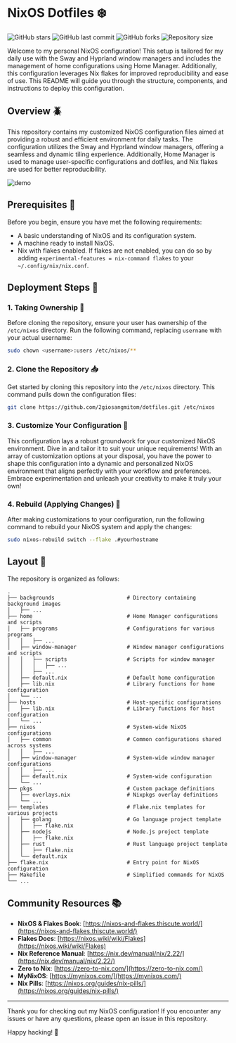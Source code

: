 # NixOS Dotfiles ❄️

![GitHub stars](https://img.shields.io/github/stars/2giosangmitom/dotfiles?style=for-the-badge&logo=starship&color=C9CBFF&logoColor=D9E0EE&labelColor=302D41)
![GitHub last commit](https://img.shields.io/github/last-commit/2giosangmitom/dotfiles?style=for-the-badge&logo=github&color=7dc4e4&logoColor=D9E0EE&labelColor=302D41)
![GitHub forks](https://img.shields.io/github/forks/2giosangmitom/dotfiles.svg?style=for-the-badge&logo=starship&color=8bd5ca&logoColor=D9E0EE&labelColor=302D41)
![Repository size](https://img.shields.io/github/repo-size/2giosangmitom/dotfiles?color=%23DDB6F2&label=SIZE&logo=codesandbox&style=for-the-badge&logoColor=D9E0EE&labelColor=302D41)

Welcome to my personal NixOS configuration! This setup is tailored for my daily use with the Sway and Hyprland window managers and includes the management of home configurations using Home Manager. Additionally, this configuration leverages Nix flakes for improved reproducibility and ease of use. This README will guide you through the structure, components, and instructions to deploy this configuration.

## Overview 🪲

This repository contains my customized NixOS configuration files aimed at providing a robust and efficient environment for daily tasks. The configuration utilizes the Sway and Hyprland window managers, offering a seamless and dynamic tiling experience. Additionally, Home Manager is used to manage user-specific configurations and dotfiles, and Nix flakes are used for better reproducibility.

![demo](https://i.imgur.com/zh2HeVg.png)

## Prerequisites 🦖

Before you begin, ensure you have met the following requirements:
- A basic understanding of NixOS and its configuration system.
- A machine ready to install NixOS.
- Nix with flakes enabled. If flakes are not enabled, you can do so by adding `experimental-features = nix-command flakes` to your `~/.config/nix/nix.conf`.

## Deployment Steps 🚀

### 1. Taking Ownership 🐊

Before cloning the repository, ensure your user has ownership of the `/etc/nixos` directory. Run the following command, replacing `username` with your actual username:

```bash
sudo chown <username>:users /etc/nixos/**
```

### 2. Clone the Repository 📥

Get started by cloning this repository into the `/etc/nixos` directory. This command pulls down the configuration files:

```bash
git clone https://github.com/2giosangmitom/dotfiles.git /etc/nixos
```

### 3. Customize Your Configuration 🎨

This configuration lays a robust groundwork for your customized NixOS environment. Dive in and tailor it to suit your unique requirements! With an array of customization options at your disposal, you have the power to shape this configuration into a dynamic and personalized NixOS environment that aligns perfectly with your workflow and preferences. Embrace experimentation and unleash your creativity to make it truly your own!

### 4. Rebuild (Applying Changes) 🔧

After making customizations to your configuration, run the following command to rebuild your NixOS system and apply the changes:

```bash
sudo nixos-rebuild switch --flake .#yourhostname
```

## Layout 🌳

The repository is organized as follows:

```
.
├── backgrounds                       # Directory containing background images
│   ├── ...
├── home                              # Home Manager configurations and scripts
│   ├── programs                      # Configurations for various programs
│   │   ├── ...
│   ├── window-manager                # Window manager configurations and scripts
│   │   ├── scripts                   # Scripts for window manager
│   │   │   ├── ...
│   │   ├── ...
│   ├── default.nix                   # Default home configuration
│   ├── lib.nix                       # Library functions for home configuration
│   └── ...
├── hosts                             # Host-specific configurations
│   ├── lib.nix                       # Library functions for host configuration
│   └── ...
├── nixos                             # System-wide NixOS configurations
│   ├── common                        # Common configurations shared across systems
│   │   ├── ...
│   ├── window-manager                # System-wide window manager configurations
│   │   ├── ...
│   ├── default.nix                   # System-wide configuration
│   └── ...
├── pkgs                              # Custom package definitions
│   ├── overlays.nix                  # Nixpkgs overlay definitions
│   └── ...
├── templates                         # Flake.nix templates for various projects
│   ├── golang                        # Go language project template
│   │   ├── flake.nix
│   ├── nodejs                        # Node.js project template
│   │   ├── flake.nix
│   ├── rust                          # Rust language project template
│   │   ├── flake.nix
│   └── default.nix
├── flake.nix                         # Entry point for NixOS configuration
├── Makefile                          # Simplified commands for NixOS
└── ...
```

## Community Resources 📚

- **NixOS & Flakes Book**: [https://nixos-and-flakes.thiscute.world/](https://nixos-and-flakes.thiscute.world/)
- **Flakes Docs**: [https://nixos.wiki/wiki/Flakes](https://nixos.wiki/wiki/Flakes)
- **Nix Reference Manual**: [https://nix.dev/manual/nix/2.22/](https://nix.dev/manual/nix/2.22/)
- **Zero to Nix**: [https://zero-to-nix.com/](https://zero-to-nix.com/)
- **MyNixOS**: [https://mynixos.com/](https://mynixos.com/)
- **Nix Pills**: [https://nixos.org/guides/nix-pills/](https://nixos.org/guides/nix-pills/)

---

Thank you for checking out my NixOS configuration! If you encounter any issues or have any questions, please open an issue in this repository.

Happy hacking! 🎉
